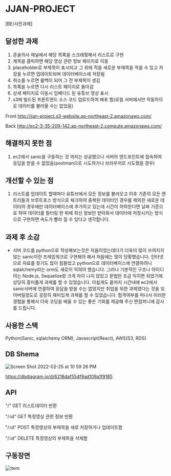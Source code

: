 # JJAN-PROJECT

[BE/사전과제]
## 달성한 과제
1. 혼술의사 채널에서 해당 목록을 스크래핑해서 리스트로 구현
2. 제목을 클릭하면 해당 영상 관련 정보 페이지로 이동
3. placeholder로 부제목이 표시되고 그 위에 적을 새로운 부제목을 적을 수 있고 저장을 누르면 업데이트되며 데이터베이스에 저장됨
4. 취소를 누르면 롤백이 되어 그 전 부제목이 생김
5. 목록을 누르면 다시 리스트 페이지로 돌아감
6. 상세 페이지로 이동시 임베디드 된 유튜브 영상 표시
7. s3에 빌드된 프론트엔드 소스 코드 업로드하여 배포 함(로컬 서버에서만 작동하므로 데이터를 불러올 수는 없었음)

Front
http://jjan-project.s3-website.ap-northeast-2.amazonaws.com/

Back
http://ec2-3-35-209-142.ap-northeast-2.compute.amazonaws.com/
## 해결하지 못한 점
1. ec2에서 sanic을 구동하는 것 까지는 성공했으나 서버의 엔드포인트에 접속하여 응답을 받을 수 없었음(postman으로 시도하거나 브라우저로 시도했을 경우)

## 개선할 수 있는 점
1. 리스트를 업데이트 할때마다 유튜브에서 모든 정보를 불러오고 이후 기존의 모든 엔트리들과 브루트포스 방식으로 체크하여 중복된 데이터인 경우를 제외한 새로운 데이터의 경우에만 데이터베이스에 추가하고 있는데 시간이 허락한다면 날짜 기준으로 하여 데이터를 필터링 한 뒤에 최신 정보만 받아와서 데이터에 저장시키는 방식으로 구현하면 속도가 빨라 질 수 있다고 생각합니다. 

## 과제 후 소감
- 서버 코드를 python으로 작성해보는것은 처음이었는데다가 더욱이 많이 쓰여지지 않는 sanic이란 프레임워크로 구현해야 해서 처음에는 많이 당황했습니다. 인터넷으로 자료를 찾기도 많이 힘들었고 python으로 데이터베이스에 연결하려니 sqlalchemy라는 orm도 새로이 익혀야 했습니다. 그러나 기본적인 구조나 아이디어는 Node.js, Sequelize랑 크게 차이 나지 않았고 문법만 조금 익히면 되었기에 상당히 흥미롭게 과제를 할 수 있었습니다. 아쉽게도 끝까지 시간내에 ec2에서 sanic서버에 연결하여 응답을 받을 수는 없었지만 취업을 위한 과제였다는 것을 잊어버릴정도로 굉장히 재미있게 과제를 할 수 있었습니다. 합격여부를 떠나서 이러한 경험을 통해서 더욱 코딩을 배울 수 있는 좋은 기회를 제공해 주신 짠컴퍼니에 감사를 드립니다. 

## 사용한 스택
Python(Sanic, sqlalchemy ORM), Javascript(React), AWS(S3, RDS)  

## DB Shema
![Screen Shot 2022-02-25 at 10 59 26 PM](https://user-images.githubusercontent.com/83294916/155727732-ab3b59e4-c9c6-43b1-b4c3-0442889edd21.png)

https://dbdiagram.io/d/6218daf554f9ad109a1f9185

## API 
"/"       GET    리스트데이터 반환

"/:id"   GET    특정영상 관련 정보 반환

"/:id"   POST   특정영상의 부제목을 새로 저장하거나 업데이트함

"/:id"   DELETE 특정영상의 부제목을 삭제함


## 구동장면


![item](https://user-images.githubusercontent.com/83294916/155837306-7ca3d198-43b2-47c8-b248-fe28c0f2676c.gif)

